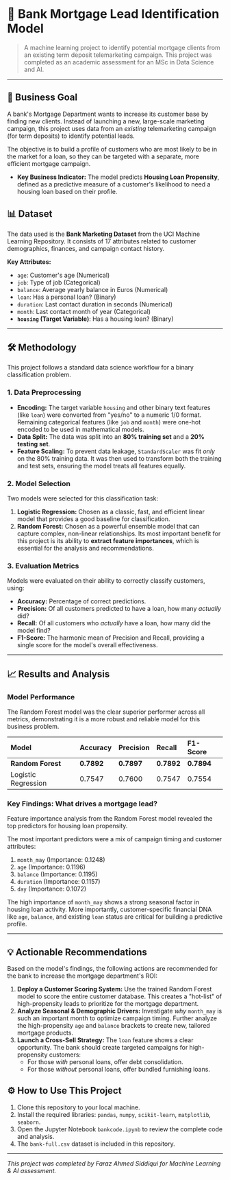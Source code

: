 # 🌟 Bank Mortgage Lead Identification Model

> A machine learning project to identify potential mortgage clients from an existing term deposit telemarketing campaign. This project was completed as an academic assessment for an MSc in Data Science and AI.

---

## 🎯 Business Goal

A bank's Mortgage Department wants to increase its customer base by finding new clients. Instead of launching a new, large-scale marketing campaign, this project uses data from an *existing* telemarketing campaign (for term deposits) to identify potential leads.

The objective is to build a profile of customers who are most likely to be in the market for a loan, so they can be targeted with a separate, more efficient mortgage campaign.

* **Key Business Indicator:** The model predicts **Housing Loan Propensity**, defined as a predictive measure of a customer's likelihood to need a housing loan based on their profile.

## 📊 Dataset

The data used is the **Bank Marketing Dataset** from the UCI Machine Learning Repository. It consists of 17 attributes related to customer demographics, finances, and campaign contact history.

**Key Attributes:**
* `age`: Customer's age (Numerical)
* `job`: Type of job (Categorical)
* `balance`: Average yearly balance in Euros (Numerical)
* `loan`: Has a personal loan? (Binary)
* `duration`: Last contact duration in seconds (Numerical)
* `month`: Last contact month of year (Categorical)
* **`housing` (Target Variable)**: Has a housing loan? (Binary)

---

## 🛠️ Methodology

This project follows a standard data science workflow for a binary classification problem.

### 1. Data Preprocessing
* **Encoding:** The target variable `housing` and other binary text features (like `loan`) were converted from "yes/no" to a numeric 1/0 format. Remaining categorical features (like `job` and `month`) were one-hot encoded to be used in mathematical models.
* **Data Split:** The data was split into an **80% training set** and a **20% testing set**.
* **Feature Scaling:** To prevent data leakage, `StandardScaler` was fit *only* on the 80% training data. It was then used to transform both the training and test sets, ensuring the model treats all features equally.

### 2. Model Selection
Two models were selected for this classification task:
1.  **Logistic Regression:** Chosen as a classic, fast, and efficient linear model that provides a good baseline for classification.
2.  **Random Forest:** Chosen as a powerful ensemble model that can capture complex, non-linear relationships. Its most important benefit for this project is its ability to **extract feature importances**, which is essential for the analysis and recommendations.

### 3. Evaluation Metrics
Models were evaluated on their ability to correctly classify customers, using:
* **Accuracy:** Percentage of correct predictions.
* **Precision:** Of all customers predicted to have a loan, how many *actually* did?
* **Recall:** Of all customers who *actually* have a loan, how many did the model find?
* **F1-Score:** The harmonic mean of Precision and Recall, providing a single score for the model's overall effectiveness.

---

## 📈 Results and Analysis

### Model Performance
The Random Forest model was the clear superior performer across all metrics, demonstrating it is a more robust and reliable model for this business problem.

| Model | Accuracy | Precision | Recall | F1-Score |
| :--- | :--- | :--- | :--- | :--- |
| **Random Forest** | **0.7892** | **0.7897** | **0.7892** | **0.7894** |
| Logistic Regression | 0.7547 | 0.7600 | 0.7547 | 0.7554 |

### Key Findings: What drives a mortgage lead?
Feature importance analysis from the Random Forest model revealed the top predictors for housing loan propensity.

The most important predictors were a mix of campaign timing and customer attributes:
1.  `month_may` (Importance: 0.1248)
2.  `age` (Importance: 0.1196)
3.  `balance` (Importance: 0.1195)
4.  `duration` (Importance: 0.1157)
5.  `day` (Importance: 0.1072)

The high importance of `month_may` shows a strong seasonal factor in housing loan activity. More importantly, customer-specific financial DNA like `age`, `balance`, and existing `loan` status are critical for building a predictive profile.

---

## 💡 Actionable Recommendations

Based on the model's findings, the following actions are recommended for the bank to increase the mortgage department's ROI:

1.  **Deploy a Customer Scoring System:** Use the trained Random Forest model to score the entire customer database. This creates a "hot-list" of high-propensity leads to prioritize for the mortgage department.
2.  **Analyze Seasonal & Demographic Drivers:** Investigate *why* `month_may` is such an important month to optimize campaign timing. Further analyze the high-propensity `age` and `balance` brackets to create new, tailored mortgage products.
3.  **Launch a Cross-Sell Strategy:** The `loan` feature shows a clear opportunity. The bank should create targeted campaigns for high-propensity customers:
    * For those *with* personal loans, offer debt consolidation.
    * For those *without* personal loans, offer bundled furnishing loans.

## ⚙️ How to Use This Project

1.  Clone this repository to your local machine.
2.  Install the required libraries: `pandas`, `numpy`, `scikit-learn`, `matplotlib`, `seaborn`.
3.  Open the Jupyter Notebook `bankcode.ipynb` to review the complete code and analysis.
4.  The `bank-full.csv` dataset is included in this repository.

---
*This project was completed by Faraz Ahmed Siddiqui for Machine Learning & AI assessment.*
